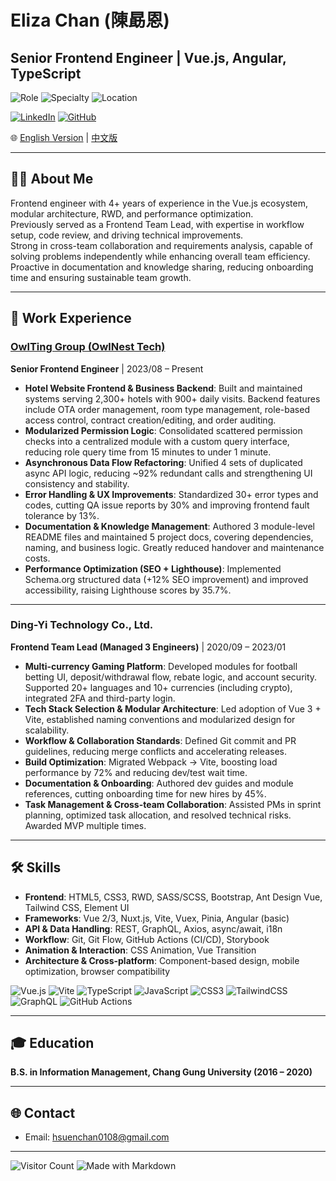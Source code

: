 # Eliza Chan (陳勗恩)

## Senior Frontend Engineer | Vue.js, Angular, TypeScript  

![Role](https://img.shields.io/badge/Role-Senior%20Frontend%20Engineer-blue)
![Specialty](https://img.shields.io/badge/Focus-Vue.js%20%7C%20TypeScript%20%7C%20Vite-brightgreen)
![Location](https://img.shields.io/badge/Base-Taiwan-orange)

[![LinkedIn](https://img.shields.io/badge/LinkedIn-Eliza%20Chan-blue?logo=linkedin)](https://www.linkedin.com/in/勗恩-陳-a1b0ba19b)
[![GitHub](https://img.shields.io/badge/GitHub-HsuenChan-black?logo=github)](https://github.com/HsuenChan)

🌐 [English Version](./README.md) | [中文版](./README-zh.md)  

---

## 👩‍💻 About Me
Frontend engineer with 4+ years of experience in the Vue.js ecosystem, modular architecture, RWD, and performance optimization.  
Previously served as a Frontend Team Lead, with expertise in workflow setup, code review, and driving technical improvements.  
Strong in cross-team collaboration and requirements analysis, capable of solving problems independently while enhancing overall team efficiency.  
Proactive in documentation and knowledge sharing, reducing onboarding time and ensuring sustainable team growth.  

---

## 💼 Work Experience

### [OwlTing Group (OwlNest Tech)  ](https://www.owlting.com/owlnest/?lang=en&l=en)
**Senior Frontend Engineer** | 2023/08 – Present

- **Hotel Website Frontend & Business Backend**: Built and maintained systems serving 2,300+ hotels with 900+ daily visits. Backend features include OTA order management, room type management, role-based access control, contract creation/editing, and order auditing.  
- **Modularized Permission Logic**: Consolidated scattered permission checks into a centralized module with a custom query interface, reducing role query time from 15 minutes to under 1 minute.  
- **Asynchronous Data Flow Refactoring**: Unified 4 sets of duplicated async API logic, reducing ~92% redundant calls and strengthening UI consistency and stability.  
- **Error Handling & UX Improvements**: Standardized 30+ error types and codes, cutting QA issue reports by 30% and improving frontend fault tolerance by 13%.  
- **Documentation & Knowledge Management**: Authored 3 module-level README files and maintained 5 project docs, covering dependencies, naming, and business logic. Greatly reduced handover and maintenance costs.  
- **Performance Optimization (SEO + Lighthouse)**: Implemented Schema.org structured data (+12% SEO improvement) and improved accessibility, raising Lighthouse scores by 35.7%.  

---

### Ding-Yi Technology Co., Ltd.  
**Frontend Team Lead (Managed 3 Engineers)** | 2020/09 – 2023/01

- **Multi-currency Gaming Platform**: Developed modules for football betting UI, deposit/withdrawal flow, rebate logic, and account security. Supported 20+ languages and 10+ currencies (including crypto), integrated 2FA and third-party login.  
- **Tech Stack Selection & Modular Architecture**: Led adoption of Vue 3 + Vite, established naming conventions and modularized design for scalability.  
- **Workflow & Collaboration Standards**: Defined Git commit and PR guidelines, reducing merge conflicts and accelerating releases.  
- **Build Optimization**: Migrated Webpack → Vite, boosting load performance by 72% and reducing dev/test wait time.  
- **Documentation & Onboarding**: Authored dev guides and module references, cutting onboarding time for new hires by 45%.  
- **Task Management & Cross-team Collaboration**: Assisted PMs in sprint planning, optimized task allocation, and resolved technical risks. Awarded MVP multiple times.  

---

## 🛠 Skills

- **Frontend**: HTML5, CSS3, RWD, SASS/SCSS, Bootstrap, Ant Design Vue, Tailwind CSS, Element UI  
- **Frameworks**: Vue 2/3, Nuxt.js, Vite, Vuex, Pinia, Angular (basic)  
- **API & Data Handling**: REST, GraphQL, Axios, async/await, i18n  
- **Workflow**: Git, Git Flow, GitHub Actions (CI/CD), Storybook  
- **Animation & Interaction**: CSS Animation, Vue Transition  
- **Architecture & Cross-platform**: Component-based design, mobile optimization, browser compatibility  

![Vue.js](https://img.shields.io/badge/Vue.js-35495E?logo=vue.js&logoColor=4FC08D)
![Vite](https://img.shields.io/badge/Vite-646CFF?logo=vite&logoColor=white)
![TypeScript](https://img.shields.io/badge/TypeScript-007ACC?logo=typescript&logoColor=white)
![JavaScript](https://img.shields.io/badge/JavaScript-ES6+-F7DF1E?logo=javascript&logoColor=black)
![CSS3](https://img.shields.io/badge/CSS3-1572B6?logo=css3&logoColor=white)
![TailwindCSS](https://img.shields.io/badge/Tailwind_CSS-38B2AC?logo=tailwind-css&logoColor=white)
![GraphQL](https://img.shields.io/badge/GraphQL-E10098?logo=graphql&logoColor=white)
![GitHub Actions](https://img.shields.io/badge/GitHub_Actions-2088FF?logo=github-actions&logoColor=white)  

---

## 🎓 Education
**B.S. in Information Management, Chang Gung University (2016 – 2020)**  

---

## 🌐 Contact
- Email: hsuenchan0108@gmail.com  

---

![Visitor Count](https://komarev.com/ghpvc/?username=elizachan&color=blue)
![Made with Markdown](https://img.shields.io/badge/Made%20with-Markdown-1f425f.svg)
